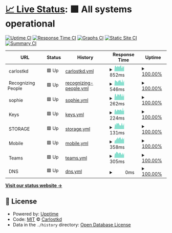 # [📈 Live Status](https://carlostkd.ch): <!--live status--> **🟩 All systems operational**



[![Uptime CI](https://github.com/carlostkd/status/workflows/Uptime%20CI/badge.svg)](https://github.com/carlostkd/status/actions?query=workflow%3A%22Uptime+CI%22)
[![Response Time CI](https://github.com/carlostkd/status/workflows/Response%20Time%20CI/badge.svg)](https://github.com/carlostkd/status/actions?query=workflow%3A%22Response+Time+CI%22)
[![Graphs CI](https://github.com/carlostkd/status/workflows/Graphs%20CI/badge.svg)](https://github.com/carlostkd/status/actions?query=workflow%3A%22Graphs+CI%22)
[![Static Site CI](https://github.com/carlostkd/status/workflows/Static%20Site%20CI/badge.svg)](https://github.com/carlostkd/status/actions?query=workflow%3A%22Static+Site+CI%22)
[![Summary CI](https://github.com/carlostkd/status/workflows/Summary%20CI/badge.svg)](https://github.com/carlostkd/status/actions?query=workflow%3A%22Summary+CI%22)



<!--start: status pages-->
<!-- This summary is generated by Upptime (https://github.com/upptime/upptime) -->
<!-- Do not edit this manually, your changes will be overwritten -->
<!-- prettier-ignore -->
| URL | Status | History | Response Time | Uptime |
| --- | ------ | ------- | ------------- | ------ |
| <img alt="" src="https://favicons.githubusercontent.com/null" height="13"> carlostkd | 🟩 Up | [carlostkd.yml](https://github.com/carlostkd/status/commits/HEAD/history/carlostkd.yml) | <details><summary><img alt="Response time graph" src="./graphs/carlostkd/response-time-week.png" height="20"> 852ms</summary><br><a href="https://carlostkd.github.io/status/history/carlostkd"><img alt="Response time 852" src="https://img.shields.io/endpoint?url=https%3A%2F%2Fraw.githubusercontent.com%2Fcarlostkd%2Fstatus%2FHEAD%2Fapi%2Fcarlostkd%2Fresponse-time.json"></a><br><a href="https://carlostkd.github.io/status/history/carlostkd"><img alt="24-hour response time 831" src="https://img.shields.io/endpoint?url=https%3A%2F%2Fraw.githubusercontent.com%2Fcarlostkd%2Fstatus%2FHEAD%2Fapi%2Fcarlostkd%2Fresponse-time-day.json"></a><br><a href="https://carlostkd.github.io/status/history/carlostkd"><img alt="7-day response time 852" src="https://img.shields.io/endpoint?url=https%3A%2F%2Fraw.githubusercontent.com%2Fcarlostkd%2Fstatus%2FHEAD%2Fapi%2Fcarlostkd%2Fresponse-time-week.json"></a><br><a href="https://carlostkd.github.io/status/history/carlostkd"><img alt="30-day response time 852" src="https://img.shields.io/endpoint?url=https%3A%2F%2Fraw.githubusercontent.com%2Fcarlostkd%2Fstatus%2FHEAD%2Fapi%2Fcarlostkd%2Fresponse-time-month.json"></a><br><a href="https://carlostkd.github.io/status/history/carlostkd"><img alt="1-year response time 852" src="https://img.shields.io/endpoint?url=https%3A%2F%2Fraw.githubusercontent.com%2Fcarlostkd%2Fstatus%2FHEAD%2Fapi%2Fcarlostkd%2Fresponse-time-year.json"></a></details> | <details><summary><a href="https://carlostkd.github.io/status/history/carlostkd">100.00%</a></summary><a href="https://carlostkd.github.io/status/history/carlostkd"><img alt="All-time uptime 100.00%" src="https://img.shields.io/endpoint?url=https%3A%2F%2Fraw.githubusercontent.com%2Fcarlostkd%2Fstatus%2FHEAD%2Fapi%2Fcarlostkd%2Fuptime.json"></a><br><a href="https://carlostkd.github.io/status/history/carlostkd"><img alt="24-hour uptime 100.00%" src="https://img.shields.io/endpoint?url=https%3A%2F%2Fraw.githubusercontent.com%2Fcarlostkd%2Fstatus%2FHEAD%2Fapi%2Fcarlostkd%2Fuptime-day.json"></a><br><a href="https://carlostkd.github.io/status/history/carlostkd"><img alt="7-day uptime 100.00%" src="https://img.shields.io/endpoint?url=https%3A%2F%2Fraw.githubusercontent.com%2Fcarlostkd%2Fstatus%2FHEAD%2Fapi%2Fcarlostkd%2Fuptime-week.json"></a><br><a href="https://carlostkd.github.io/status/history/carlostkd"><img alt="30-day uptime 100.00%" src="https://img.shields.io/endpoint?url=https%3A%2F%2Fraw.githubusercontent.com%2Fcarlostkd%2Fstatus%2FHEAD%2Fapi%2Fcarlostkd%2Fuptime-month.json"></a><br><a href="https://carlostkd.github.io/status/history/carlostkd"><img alt="1-year uptime 100.00%" src="https://img.shields.io/endpoint?url=https%3A%2F%2Fraw.githubusercontent.com%2Fcarlostkd%2Fstatus%2FHEAD%2Fapi%2Fcarlostkd%2Fuptime-year.json"></a></details>
| <img alt="" src="https://favicons.githubusercontent.com/null" height="13"> Recognizing People | 🟩 Up | [recognizing-people.yml](https://github.com/carlostkd/status/commits/HEAD/history/recognizing-people.yml) | <details><summary><img alt="Response time graph" src="./graphs/recognizing-people/response-time-week.png" height="20"> 546ms</summary><br><a href="https://carlostkd.github.io/status/history/recognizing-people"><img alt="Response time 546" src="https://img.shields.io/endpoint?url=https%3A%2F%2Fraw.githubusercontent.com%2Fcarlostkd%2Fstatus%2FHEAD%2Fapi%2Frecognizing-people%2Fresponse-time.json"></a><br><a href="https://carlostkd.github.io/status/history/recognizing-people"><img alt="24-hour response time 544" src="https://img.shields.io/endpoint?url=https%3A%2F%2Fraw.githubusercontent.com%2Fcarlostkd%2Fstatus%2FHEAD%2Fapi%2Frecognizing-people%2Fresponse-time-day.json"></a><br><a href="https://carlostkd.github.io/status/history/recognizing-people"><img alt="7-day response time 546" src="https://img.shields.io/endpoint?url=https%3A%2F%2Fraw.githubusercontent.com%2Fcarlostkd%2Fstatus%2FHEAD%2Fapi%2Frecognizing-people%2Fresponse-time-week.json"></a><br><a href="https://carlostkd.github.io/status/history/recognizing-people"><img alt="30-day response time 546" src="https://img.shields.io/endpoint?url=https%3A%2F%2Fraw.githubusercontent.com%2Fcarlostkd%2Fstatus%2FHEAD%2Fapi%2Frecognizing-people%2Fresponse-time-month.json"></a><br><a href="https://carlostkd.github.io/status/history/recognizing-people"><img alt="1-year response time 546" src="https://img.shields.io/endpoint?url=https%3A%2F%2Fraw.githubusercontent.com%2Fcarlostkd%2Fstatus%2FHEAD%2Fapi%2Frecognizing-people%2Fresponse-time-year.json"></a></details> | <details><summary><a href="https://carlostkd.github.io/status/history/recognizing-people">100.00%</a></summary><a href="https://carlostkd.github.io/status/history/recognizing-people"><img alt="All-time uptime 100.00%" src="https://img.shields.io/endpoint?url=https%3A%2F%2Fraw.githubusercontent.com%2Fcarlostkd%2Fstatus%2FHEAD%2Fapi%2Frecognizing-people%2Fuptime.json"></a><br><a href="https://carlostkd.github.io/status/history/recognizing-people"><img alt="24-hour uptime 100.00%" src="https://img.shields.io/endpoint?url=https%3A%2F%2Fraw.githubusercontent.com%2Fcarlostkd%2Fstatus%2FHEAD%2Fapi%2Frecognizing-people%2Fuptime-day.json"></a><br><a href="https://carlostkd.github.io/status/history/recognizing-people"><img alt="7-day uptime 100.00%" src="https://img.shields.io/endpoint?url=https%3A%2F%2Fraw.githubusercontent.com%2Fcarlostkd%2Fstatus%2FHEAD%2Fapi%2Frecognizing-people%2Fuptime-week.json"></a><br><a href="https://carlostkd.github.io/status/history/recognizing-people"><img alt="30-day uptime 100.00%" src="https://img.shields.io/endpoint?url=https%3A%2F%2Fraw.githubusercontent.com%2Fcarlostkd%2Fstatus%2FHEAD%2Fapi%2Frecognizing-people%2Fuptime-month.json"></a><br><a href="https://carlostkd.github.io/status/history/recognizing-people"><img alt="1-year uptime 100.00%" src="https://img.shields.io/endpoint?url=https%3A%2F%2Fraw.githubusercontent.com%2Fcarlostkd%2Fstatus%2FHEAD%2Fapi%2Frecognizing-people%2Fuptime-year.json"></a></details>
| <img alt="" src="https://favicons.githubusercontent.com/null" height="13"> sophie | 🟩 Up | [sophie.yml](https://github.com/carlostkd/status/commits/HEAD/history/sophie.yml) | <details><summary><img alt="Response time graph" src="./graphs/sophie/response-time-week.png" height="20"> 262ms</summary><br><a href="https://carlostkd.github.io/status/history/sophie"><img alt="Response time 262" src="https://img.shields.io/endpoint?url=https%3A%2F%2Fraw.githubusercontent.com%2Fcarlostkd%2Fstatus%2FHEAD%2Fapi%2Fsophie%2Fresponse-time.json"></a><br><a href="https://carlostkd.github.io/status/history/sophie"><img alt="24-hour response time 248" src="https://img.shields.io/endpoint?url=https%3A%2F%2Fraw.githubusercontent.com%2Fcarlostkd%2Fstatus%2FHEAD%2Fapi%2Fsophie%2Fresponse-time-day.json"></a><br><a href="https://carlostkd.github.io/status/history/sophie"><img alt="7-day response time 262" src="https://img.shields.io/endpoint?url=https%3A%2F%2Fraw.githubusercontent.com%2Fcarlostkd%2Fstatus%2FHEAD%2Fapi%2Fsophie%2Fresponse-time-week.json"></a><br><a href="https://carlostkd.github.io/status/history/sophie"><img alt="30-day response time 262" src="https://img.shields.io/endpoint?url=https%3A%2F%2Fraw.githubusercontent.com%2Fcarlostkd%2Fstatus%2FHEAD%2Fapi%2Fsophie%2Fresponse-time-month.json"></a><br><a href="https://carlostkd.github.io/status/history/sophie"><img alt="1-year response time 262" src="https://img.shields.io/endpoint?url=https%3A%2F%2Fraw.githubusercontent.com%2Fcarlostkd%2Fstatus%2FHEAD%2Fapi%2Fsophie%2Fresponse-time-year.json"></a></details> | <details><summary><a href="https://carlostkd.github.io/status/history/sophie">100.00%</a></summary><a href="https://carlostkd.github.io/status/history/sophie"><img alt="All-time uptime 100.00%" src="https://img.shields.io/endpoint?url=https%3A%2F%2Fraw.githubusercontent.com%2Fcarlostkd%2Fstatus%2FHEAD%2Fapi%2Fsophie%2Fuptime.json"></a><br><a href="https://carlostkd.github.io/status/history/sophie"><img alt="24-hour uptime 100.00%" src="https://img.shields.io/endpoint?url=https%3A%2F%2Fraw.githubusercontent.com%2Fcarlostkd%2Fstatus%2FHEAD%2Fapi%2Fsophie%2Fuptime-day.json"></a><br><a href="https://carlostkd.github.io/status/history/sophie"><img alt="7-day uptime 100.00%" src="https://img.shields.io/endpoint?url=https%3A%2F%2Fraw.githubusercontent.com%2Fcarlostkd%2Fstatus%2FHEAD%2Fapi%2Fsophie%2Fuptime-week.json"></a><br><a href="https://carlostkd.github.io/status/history/sophie"><img alt="30-day uptime 100.00%" src="https://img.shields.io/endpoint?url=https%3A%2F%2Fraw.githubusercontent.com%2Fcarlostkd%2Fstatus%2FHEAD%2Fapi%2Fsophie%2Fuptime-month.json"></a><br><a href="https://carlostkd.github.io/status/history/sophie"><img alt="1-year uptime 100.00%" src="https://img.shields.io/endpoint?url=https%3A%2F%2Fraw.githubusercontent.com%2Fcarlostkd%2Fstatus%2FHEAD%2Fapi%2Fsophie%2Fuptime-year.json"></a></details>
| <img alt="" src="https://favicons.githubusercontent.com/null" height="13"> Keys | 🟩 Up | [keys.yml](https://github.com/carlostkd/status/commits/HEAD/history/keys.yml) | <details><summary><img alt="Response time graph" src="./graphs/keys/response-time-week.png" height="20"> 224ms</summary><br><a href="https://carlostkd.github.io/status/history/keys"><img alt="Response time 224" src="https://img.shields.io/endpoint?url=https%3A%2F%2Fraw.githubusercontent.com%2Fcarlostkd%2Fstatus%2FHEAD%2Fapi%2Fkeys%2Fresponse-time.json"></a><br><a href="https://carlostkd.github.io/status/history/keys"><img alt="24-hour response time 224" src="https://img.shields.io/endpoint?url=https%3A%2F%2Fraw.githubusercontent.com%2Fcarlostkd%2Fstatus%2FHEAD%2Fapi%2Fkeys%2Fresponse-time-day.json"></a><br><a href="https://carlostkd.github.io/status/history/keys"><img alt="7-day response time 224" src="https://img.shields.io/endpoint?url=https%3A%2F%2Fraw.githubusercontent.com%2Fcarlostkd%2Fstatus%2FHEAD%2Fapi%2Fkeys%2Fresponse-time-week.json"></a><br><a href="https://carlostkd.github.io/status/history/keys"><img alt="30-day response time 224" src="https://img.shields.io/endpoint?url=https%3A%2F%2Fraw.githubusercontent.com%2Fcarlostkd%2Fstatus%2FHEAD%2Fapi%2Fkeys%2Fresponse-time-month.json"></a><br><a href="https://carlostkd.github.io/status/history/keys"><img alt="1-year response time 224" src="https://img.shields.io/endpoint?url=https%3A%2F%2Fraw.githubusercontent.com%2Fcarlostkd%2Fstatus%2FHEAD%2Fapi%2Fkeys%2Fresponse-time-year.json"></a></details> | <details><summary><a href="https://carlostkd.github.io/status/history/keys">100.00%</a></summary><a href="https://carlostkd.github.io/status/history/keys"><img alt="All-time uptime 100.00%" src="https://img.shields.io/endpoint?url=https%3A%2F%2Fraw.githubusercontent.com%2Fcarlostkd%2Fstatus%2FHEAD%2Fapi%2Fkeys%2Fuptime.json"></a><br><a href="https://carlostkd.github.io/status/history/keys"><img alt="24-hour uptime 100.00%" src="https://img.shields.io/endpoint?url=https%3A%2F%2Fraw.githubusercontent.com%2Fcarlostkd%2Fstatus%2FHEAD%2Fapi%2Fkeys%2Fuptime-day.json"></a><br><a href="https://carlostkd.github.io/status/history/keys"><img alt="7-day uptime 100.00%" src="https://img.shields.io/endpoint?url=https%3A%2F%2Fraw.githubusercontent.com%2Fcarlostkd%2Fstatus%2FHEAD%2Fapi%2Fkeys%2Fuptime-week.json"></a><br><a href="https://carlostkd.github.io/status/history/keys"><img alt="30-day uptime 100.00%" src="https://img.shields.io/endpoint?url=https%3A%2F%2Fraw.githubusercontent.com%2Fcarlostkd%2Fstatus%2FHEAD%2Fapi%2Fkeys%2Fuptime-month.json"></a><br><a href="https://carlostkd.github.io/status/history/keys"><img alt="1-year uptime 100.00%" src="https://img.shields.io/endpoint?url=https%3A%2F%2Fraw.githubusercontent.com%2Fcarlostkd%2Fstatus%2FHEAD%2Fapi%2Fkeys%2Fuptime-year.json"></a></details>
| <img alt="" src="https://favicons.githubusercontent.com/null" height="13"> STORAGE | 🟩 Up | [storage.yml](https://github.com/carlostkd/status/commits/HEAD/history/storage.yml) | <details><summary><img alt="Response time graph" src="./graphs/storage/response-time-week.png" height="20"> 131ms</summary><br><a href="https://carlostkd.github.io/status/history/storage"><img alt="Response time 131" src="https://img.shields.io/endpoint?url=https%3A%2F%2Fraw.githubusercontent.com%2Fcarlostkd%2Fstatus%2FHEAD%2Fapi%2Fstorage%2Fresponse-time.json"></a><br><a href="https://carlostkd.github.io/status/history/storage"><img alt="24-hour response time 127" src="https://img.shields.io/endpoint?url=https%3A%2F%2Fraw.githubusercontent.com%2Fcarlostkd%2Fstatus%2FHEAD%2Fapi%2Fstorage%2Fresponse-time-day.json"></a><br><a href="https://carlostkd.github.io/status/history/storage"><img alt="7-day response time 131" src="https://img.shields.io/endpoint?url=https%3A%2F%2Fraw.githubusercontent.com%2Fcarlostkd%2Fstatus%2FHEAD%2Fapi%2Fstorage%2Fresponse-time-week.json"></a><br><a href="https://carlostkd.github.io/status/history/storage"><img alt="30-day response time 131" src="https://img.shields.io/endpoint?url=https%3A%2F%2Fraw.githubusercontent.com%2Fcarlostkd%2Fstatus%2FHEAD%2Fapi%2Fstorage%2Fresponse-time-month.json"></a><br><a href="https://carlostkd.github.io/status/history/storage"><img alt="1-year response time 131" src="https://img.shields.io/endpoint?url=https%3A%2F%2Fraw.githubusercontent.com%2Fcarlostkd%2Fstatus%2FHEAD%2Fapi%2Fstorage%2Fresponse-time-year.json"></a></details> | <details><summary><a href="https://carlostkd.github.io/status/history/storage">100.00%</a></summary><a href="https://carlostkd.github.io/status/history/storage"><img alt="All-time uptime 100.00%" src="https://img.shields.io/endpoint?url=https%3A%2F%2Fraw.githubusercontent.com%2Fcarlostkd%2Fstatus%2FHEAD%2Fapi%2Fstorage%2Fuptime.json"></a><br><a href="https://carlostkd.github.io/status/history/storage"><img alt="24-hour uptime 100.00%" src="https://img.shields.io/endpoint?url=https%3A%2F%2Fraw.githubusercontent.com%2Fcarlostkd%2Fstatus%2FHEAD%2Fapi%2Fstorage%2Fuptime-day.json"></a><br><a href="https://carlostkd.github.io/status/history/storage"><img alt="7-day uptime 100.00%" src="https://img.shields.io/endpoint?url=https%3A%2F%2Fraw.githubusercontent.com%2Fcarlostkd%2Fstatus%2FHEAD%2Fapi%2Fstorage%2Fuptime-week.json"></a><br><a href="https://carlostkd.github.io/status/history/storage"><img alt="30-day uptime 100.00%" src="https://img.shields.io/endpoint?url=https%3A%2F%2Fraw.githubusercontent.com%2Fcarlostkd%2Fstatus%2FHEAD%2Fapi%2Fstorage%2Fuptime-month.json"></a><br><a href="https://carlostkd.github.io/status/history/storage"><img alt="1-year uptime 100.00%" src="https://img.shields.io/endpoint?url=https%3A%2F%2Fraw.githubusercontent.com%2Fcarlostkd%2Fstatus%2FHEAD%2Fapi%2Fstorage%2Fuptime-year.json"></a></details>
| <img alt="" src="https://favicons.githubusercontent.com/null" height="13"> Mobile | 🟩 Up | [mobile.yml](https://github.com/carlostkd/status/commits/HEAD/history/mobile.yml) | <details><summary><img alt="Response time graph" src="./graphs/mobile/response-time-week.png" height="20"> 358ms</summary><br><a href="https://carlostkd.github.io/status/history/mobile"><img alt="Response time 358" src="https://img.shields.io/endpoint?url=https%3A%2F%2Fraw.githubusercontent.com%2Fcarlostkd%2Fstatus%2FHEAD%2Fapi%2Fmobile%2Fresponse-time.json"></a><br><a href="https://carlostkd.github.io/status/history/mobile"><img alt="24-hour response time 374" src="https://img.shields.io/endpoint?url=https%3A%2F%2Fraw.githubusercontent.com%2Fcarlostkd%2Fstatus%2FHEAD%2Fapi%2Fmobile%2Fresponse-time-day.json"></a><br><a href="https://carlostkd.github.io/status/history/mobile"><img alt="7-day response time 358" src="https://img.shields.io/endpoint?url=https%3A%2F%2Fraw.githubusercontent.com%2Fcarlostkd%2Fstatus%2FHEAD%2Fapi%2Fmobile%2Fresponse-time-week.json"></a><br><a href="https://carlostkd.github.io/status/history/mobile"><img alt="30-day response time 358" src="https://img.shields.io/endpoint?url=https%3A%2F%2Fraw.githubusercontent.com%2Fcarlostkd%2Fstatus%2FHEAD%2Fapi%2Fmobile%2Fresponse-time-month.json"></a><br><a href="https://carlostkd.github.io/status/history/mobile"><img alt="1-year response time 358" src="https://img.shields.io/endpoint?url=https%3A%2F%2Fraw.githubusercontent.com%2Fcarlostkd%2Fstatus%2FHEAD%2Fapi%2Fmobile%2Fresponse-time-year.json"></a></details> | <details><summary><a href="https://carlostkd.github.io/status/history/mobile">100.00%</a></summary><a href="https://carlostkd.github.io/status/history/mobile"><img alt="All-time uptime 100.00%" src="https://img.shields.io/endpoint?url=https%3A%2F%2Fraw.githubusercontent.com%2Fcarlostkd%2Fstatus%2FHEAD%2Fapi%2Fmobile%2Fuptime.json"></a><br><a href="https://carlostkd.github.io/status/history/mobile"><img alt="24-hour uptime 100.00%" src="https://img.shields.io/endpoint?url=https%3A%2F%2Fraw.githubusercontent.com%2Fcarlostkd%2Fstatus%2FHEAD%2Fapi%2Fmobile%2Fuptime-day.json"></a><br><a href="https://carlostkd.github.io/status/history/mobile"><img alt="7-day uptime 100.00%" src="https://img.shields.io/endpoint?url=https%3A%2F%2Fraw.githubusercontent.com%2Fcarlostkd%2Fstatus%2FHEAD%2Fapi%2Fmobile%2Fuptime-week.json"></a><br><a href="https://carlostkd.github.io/status/history/mobile"><img alt="30-day uptime 100.00%" src="https://img.shields.io/endpoint?url=https%3A%2F%2Fraw.githubusercontent.com%2Fcarlostkd%2Fstatus%2FHEAD%2Fapi%2Fmobile%2Fuptime-month.json"></a><br><a href="https://carlostkd.github.io/status/history/mobile"><img alt="1-year uptime 100.00%" src="https://img.shields.io/endpoint?url=https%3A%2F%2Fraw.githubusercontent.com%2Fcarlostkd%2Fstatus%2FHEAD%2Fapi%2Fmobile%2Fuptime-year.json"></a></details>
| <img alt="" src="https://favicons.githubusercontent.com/null" height="13"> Teams | 🟩 Up | [teams.yml](https://github.com/carlostkd/status/commits/HEAD/history/teams.yml) | <details><summary><img alt="Response time graph" src="./graphs/teams/response-time-week.png" height="20"> 305ms</summary><br><a href="https://carlostkd.github.io/status/history/teams"><img alt="Response time 305" src="https://img.shields.io/endpoint?url=https%3A%2F%2Fraw.githubusercontent.com%2Fcarlostkd%2Fstatus%2FHEAD%2Fapi%2Fteams%2Fresponse-time.json"></a><br><a href="https://carlostkd.github.io/status/history/teams"><img alt="24-hour response time 276" src="https://img.shields.io/endpoint?url=https%3A%2F%2Fraw.githubusercontent.com%2Fcarlostkd%2Fstatus%2FHEAD%2Fapi%2Fteams%2Fresponse-time-day.json"></a><br><a href="https://carlostkd.github.io/status/history/teams"><img alt="7-day response time 305" src="https://img.shields.io/endpoint?url=https%3A%2F%2Fraw.githubusercontent.com%2Fcarlostkd%2Fstatus%2FHEAD%2Fapi%2Fteams%2Fresponse-time-week.json"></a><br><a href="https://carlostkd.github.io/status/history/teams"><img alt="30-day response time 305" src="https://img.shields.io/endpoint?url=https%3A%2F%2Fraw.githubusercontent.com%2Fcarlostkd%2Fstatus%2FHEAD%2Fapi%2Fteams%2Fresponse-time-month.json"></a><br><a href="https://carlostkd.github.io/status/history/teams"><img alt="1-year response time 305" src="https://img.shields.io/endpoint?url=https%3A%2F%2Fraw.githubusercontent.com%2Fcarlostkd%2Fstatus%2FHEAD%2Fapi%2Fteams%2Fresponse-time-year.json"></a></details> | <details><summary><a href="https://carlostkd.github.io/status/history/teams">100.00%</a></summary><a href="https://carlostkd.github.io/status/history/teams"><img alt="All-time uptime 100.00%" src="https://img.shields.io/endpoint?url=https%3A%2F%2Fraw.githubusercontent.com%2Fcarlostkd%2Fstatus%2FHEAD%2Fapi%2Fteams%2Fuptime.json"></a><br><a href="https://carlostkd.github.io/status/history/teams"><img alt="24-hour uptime 100.00%" src="https://img.shields.io/endpoint?url=https%3A%2F%2Fraw.githubusercontent.com%2Fcarlostkd%2Fstatus%2FHEAD%2Fapi%2Fteams%2Fuptime-day.json"></a><br><a href="https://carlostkd.github.io/status/history/teams"><img alt="7-day uptime 100.00%" src="https://img.shields.io/endpoint?url=https%3A%2F%2Fraw.githubusercontent.com%2Fcarlostkd%2Fstatus%2FHEAD%2Fapi%2Fteams%2Fuptime-week.json"></a><br><a href="https://carlostkd.github.io/status/history/teams"><img alt="30-day uptime 100.00%" src="https://img.shields.io/endpoint?url=https%3A%2F%2Fraw.githubusercontent.com%2Fcarlostkd%2Fstatus%2FHEAD%2Fapi%2Fteams%2Fuptime-month.json"></a><br><a href="https://carlostkd.github.io/status/history/teams"><img alt="1-year uptime 100.00%" src="https://img.shields.io/endpoint?url=https%3A%2F%2Fraw.githubusercontent.com%2Fcarlostkd%2Fstatus%2FHEAD%2Fapi%2Fteams%2Fuptime-year.json"></a></details>
| <img alt="" src="https://favicons.githubusercontent.com/null" height="13"> DNS | 🟩 Up | [dns.yml](https://github.com/carlostkd/status/commits/HEAD/history/dns.yml) | <details><summary><img alt="Response time graph" src="./graphs/dns/response-time-week.png" height="20"> 0ms</summary><br><a href="https://carlostkd.github.io/status/history/dns"><img alt="Response time 0" src="https://img.shields.io/endpoint?url=https%3A%2F%2Fraw.githubusercontent.com%2Fcarlostkd%2Fstatus%2FHEAD%2Fapi%2Fdns%2Fresponse-time.json"></a><br><a href="https://carlostkd.github.io/status/history/dns"><img alt="24-hour response time 0" src="https://img.shields.io/endpoint?url=https%3A%2F%2Fraw.githubusercontent.com%2Fcarlostkd%2Fstatus%2FHEAD%2Fapi%2Fdns%2Fresponse-time-day.json"></a><br><a href="https://carlostkd.github.io/status/history/dns"><img alt="7-day response time 0" src="https://img.shields.io/endpoint?url=https%3A%2F%2Fraw.githubusercontent.com%2Fcarlostkd%2Fstatus%2FHEAD%2Fapi%2Fdns%2Fresponse-time-week.json"></a><br><a href="https://carlostkd.github.io/status/history/dns"><img alt="30-day response time 0" src="https://img.shields.io/endpoint?url=https%3A%2F%2Fraw.githubusercontent.com%2Fcarlostkd%2Fstatus%2FHEAD%2Fapi%2Fdns%2Fresponse-time-month.json"></a><br><a href="https://carlostkd.github.io/status/history/dns"><img alt="1-year response time 0" src="https://img.shields.io/endpoint?url=https%3A%2F%2Fraw.githubusercontent.com%2Fcarlostkd%2Fstatus%2FHEAD%2Fapi%2Fdns%2Fresponse-time-year.json"></a></details> | <details><summary><a href="https://carlostkd.github.io/status/history/dns">100.00%</a></summary><a href="https://carlostkd.github.io/status/history/dns"><img alt="All-time uptime 100.00%" src="https://img.shields.io/endpoint?url=https%3A%2F%2Fraw.githubusercontent.com%2Fcarlostkd%2Fstatus%2FHEAD%2Fapi%2Fdns%2Fuptime.json"></a><br><a href="https://carlostkd.github.io/status/history/dns"><img alt="24-hour uptime 100.00%" src="https://img.shields.io/endpoint?url=https%3A%2F%2Fraw.githubusercontent.com%2Fcarlostkd%2Fstatus%2FHEAD%2Fapi%2Fdns%2Fuptime-day.json"></a><br><a href="https://carlostkd.github.io/status/history/dns"><img alt="7-day uptime 100.00%" src="https://img.shields.io/endpoint?url=https%3A%2F%2Fraw.githubusercontent.com%2Fcarlostkd%2Fstatus%2FHEAD%2Fapi%2Fdns%2Fuptime-week.json"></a><br><a href="https://carlostkd.github.io/status/history/dns"><img alt="30-day uptime 100.00%" src="https://img.shields.io/endpoint?url=https%3A%2F%2Fraw.githubusercontent.com%2Fcarlostkd%2Fstatus%2FHEAD%2Fapi%2Fdns%2Fuptime-month.json"></a><br><a href="https://carlostkd.github.io/status/history/dns"><img alt="1-year uptime 100.00%" src="https://img.shields.io/endpoint?url=https%3A%2F%2Fraw.githubusercontent.com%2Fcarlostkd%2Fstatus%2FHEAD%2Fapi%2Fdns%2Fuptime-year.json"></a></details>

<!--end: status pages-->

[**Visit our status website →**](https://carlostkd.ch)

## 📄 License

- Powered by: [Upptime](https://github.com/upptime/upptime)
- Code: [MIT](./LICENSE) © [Carlostkd](https://carlostkd.ch)
- Data in the `./history` directory: [Open Database License](https://opendatacommons.org/licenses/odbl/1-0/)
